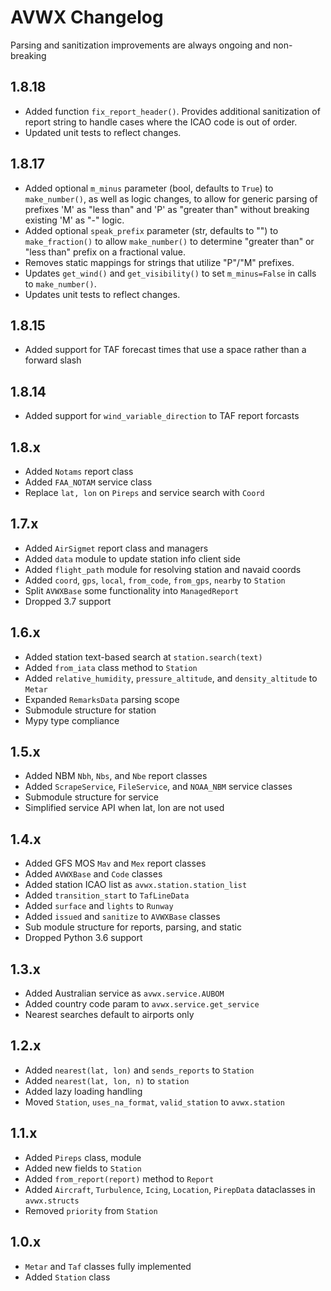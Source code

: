 # AVWX Changelog

Parsing and sanitization improvements are always ongoing and non-breaking

## 1.8.18

 - Added function `fix_report_header()`. Provides additional sanitization of report string to handle cases where the ICAO code is out of order.
 - Updated unit tests to reflect changes.

## 1.8.17

- Added optional `m_minus` parameter (bool, defaults to `True`) to `make_number()`, as well as logic changes, to allow for generic parsing of prefixes 'M' as "less than" and 'P' as "greater than" without breaking existing 'M' as "-" logic.
- Added optional `speak_prefix` parameter (str, defaults to "")  to `make_fraction()` to allow `make_number()` to determine "greater than" or "less than" prefix on a fractional value.
- Removes static mappings for strings that utilize "P"/"M" prefixes.
- Updates `get_wind()` and `get_visibility()` to set `m_minus=False` in calls to `make_number()`.
- Updates unit tests to reflect changes.

## 1.8.15
- Added support for TAF forecast times that use a space rather than a forward slash

## 1.8.14
- Added support for `wind_variable_direction` to TAF report forcasts

## 1.8.x

- Added `Notams` report class
- Added `FAA_NOTAM` service class
- Replace `lat, lon` on `Pireps` and service search with `Coord`

## 1.7.x

- Added `AirSigmet` report class and managers
- Added `data` module to update station info client side
- Added `flight_path` module for resolving station and navaid coords
- Added `coord`, `gps`, `local`, `from_code`, `from_gps`, `nearby` to `Station`
- Split `AVWXBase` some functionality into `ManagedReport`
- Dropped 3.7 support

## 1.6.x

- Added station text-based search at `station.search(text)`
- Added `from_iata` class method to `Station`
- Added `relative_humidity`, `pressure_altitude`, and `density_altitude` to `Metar`
- Expanded `RemarksData` parsing scope
- Submodule structure for station
- Mypy type compliance

## 1.5.x

- Added NBM `Nbh`, `Nbs`, and `Nbe` report classes
- Added `ScrapeService`, `FileService`, and `NOAA_NBM` service classes
- Submodule structure for service
- Simplified service API when lat, lon are not used

## 1.4.x

- Added GFS MOS `Mav` and `Mex` report classes
- Added `AVWXBase` and `Code` classes
- Added station ICAO list as `avwx.station.station_list`
- Added `transition_start` to `TafLineData`
- Added `surface` and `lights` to `Runway`
- Added `issued` and `sanitize` to `AVWXBase` classes
- Sub module structure for reports, parsing, and static
- Dropped Python 3.6 support

## 1.3.x

- Added Australian service as `avwx.service.AUBOM`
- Added country code param to `avwx.service.get_service`
- Nearest searches default to airports only

## 1.2.x

- Added `nearest(lat, lon)` and `sends_reports` to `Station`
- Added `nearest(lat, lon, n)` to `station`
- Added lazy loading handling
- Moved `Station`, `uses_na_format`, `valid_station` to `avwx.station`

## 1.1.x

- Added `Pireps` class, module
- Added new fields to `Station`
- Added `from_report(report)` method to `Report`
- Added `Aircraft`, `Turbulence`, `Icing`, `Location`, `PirepData` dataclasses in `avwx.structs`
- Removed `priority` from `Station`

## 1.0.x

- `Metar` and `Taf` classes fully implemented
- Added `Station` class
